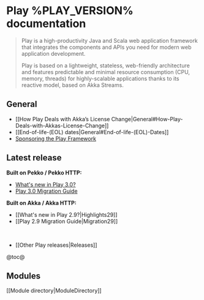 <!--- Copyright (C) from 2022 The Play Framework Contributors <https://github.com/playframework>, 2011-2021 Lightbend Inc. <https://www.lightbend.com> -->

# Play %PLAY_VERSION% documentation

> Play is a high-productivity Java and Scala web application framework that integrates the components and APIs you need for modern web application development. 
>
> Play is based on a lightweight, stateless, web-friendly architecture and features predictable and minimal resource consumption (CPU, memory, threads) for highly-scalable applications thanks to its reactive model, based on Akka Streams.

## General

- [[How Play Deals with Akka’s License Change|General#How-Play-Deals-with-Akkas-License-Change]]
- [[End-of-life-(EOL) dates|General#End-of-life-(EOL)-Dates]]
- [Sponsoring the Play Framework](https://www.playframework.com/sponsors)

## Latest release

**Built on Pekko / Pekko HTTP:**

- [What's new in Play 3.0?](https://www.playframework.com/documentation/latest/Highlights30)
- [Play 3.0 Migration Guide](https://www.playframework.com/documentation/latest/Migration30)

**Built on Akka / Akka HTTP:**

- [[What's new in Play 2.9?|Highlights29]]
- [[Play 2.9 Migration Guide|Migration29]]

<br/>

- [[Other Play releases|Releases]]


@toc@

## Modules

[[Module directory|ModuleDirectory]]
